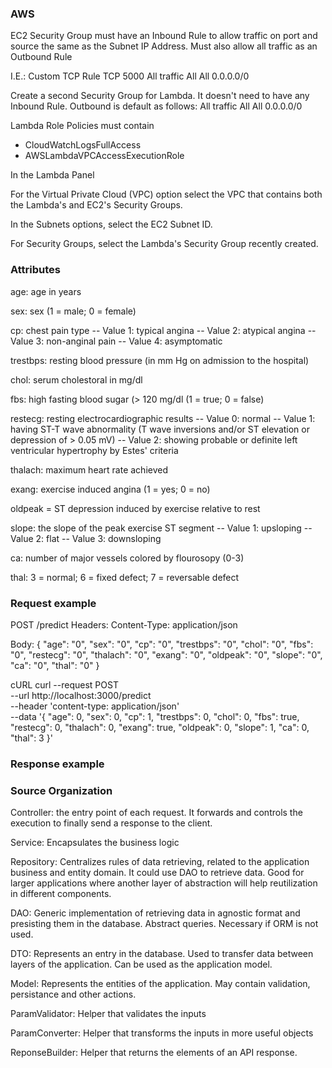### AWS

EC2 Security Group must have an Inbound Rule to allow traffic on port <PORT> and source the same as the Subnet IP Address. Must also allow all traffic as an Outbound Rule

I.E.: 
Custom TCP Rule TCP     5000    <sg-ID>
All traffic     All     All     0.0.0.0/0

Create a second Security Group for Lambda. It doesn't need to have any Inbound Rule. Outbound is default as follows:
All traffic     All     All     0.0.0.0/0

Lambda Role Policies must contain
- CloudWatchLogsFullAccess
- AWSLambdaVPCAccessExecutionRole

In the Lambda Panel

For the Virtual Private Cloud (VPC) option select the VPC that contains both the Lambda's and EC2's Security Groups.

In the Subnets options, select the EC2 Subnet ID.

For Security Groups, select the Lambda's Security Group recently created.

### Attributes

age: age in years

sex: sex 
(1 = male; 0 = female)

cp: chest pain type
        -- Value 1: typical angina
        -- Value 2: atypical angina
        -- Value 3: non-anginal pain
        -- Value 4: asymptomatic

trestbps: resting blood pressure 
(in mm Hg on admission to the hospital)

chol: serum cholestoral in mg/dl

fbs: high fasting blood sugar 
(> 120 mg/dl  (1 = true; 0 = false)

restecg: resting electrocardiographic results
        -- Value 0: normal
        -- Value 1: having ST-T wave abnormality (T wave inversions and/or ST 
                    elevation or depression of > 0.05 mV)
        -- Value 2: showing probable or definite left ventricular hypertrophy
                    by Estes' criteria

thalach: maximum heart rate achieved

exang: exercise induced angina 
(1 = yes; 0 = no)

oldpeak = ST depression induced by exercise relative to rest

slope: the slope of the peak exercise ST segment
        -- Value 1: upsloping
        -- Value 2: flat
        -- Value 3: downsloping

ca: number of major vessels colored by flourosopy
(0-3)

thal: 3 = normal; 6 = fixed defect; 7 = reversable defect

### Request example
POST /predict
Headers:
Content-Type: application/json

Body:
{
        "age": "0",
        "sex": "0",
        "cp": "0",
        "trestbps": "0",
        "chol": "0",
        "fbs": "0",
        "restecg": "0",
        "thalach": "0",
        "exang": "0",
        "oldpeak": "0",
        "slope": "0",
        "ca": "0",
        "thal": "0"
}

cURL
curl --request POST \
  --url http://localhost:3000/predict \
  --header 'content-type: application/json' \
  --data '{
        "age": 0,
        "sex": 0,
        "cp": 1,
        "trestbps": 0,
        "chol": 0,
        "fbs": true,
        "restecg": 0,
        "thalach": 0,
        "exang": true,
        "oldpeak": 0,
        "slope": 1,
        "ca": 0,
        "thal": 3
}'

### Response example


### Source Organization

Controller: the entry point of each request. It forwards and controls the execution to finally send a response to the client.

Service: Encapsulates the business logic

Repository: Centralizes rules of data retrieving, related to the application business and entity domain. It could use DAO to retrieve data. Good for larger applications where another layer of abstraction will help reutilization in different components.

DAO: Generic implementation of retrieving data in agnostic format and presisting them in the database. Abstract queries. Necessary if ORM is not used.

DTO: Represents an entry in the database. Used to transfer data between layers of the application. Can be used as the application model.

Model: Represents the entities of the application. May contain validation, persistance and other actions.

ParamValidator: Helper that validates the inputs

ParamConverter: Helper that transforms the inputs in more useful objects

ReponseBuilder: Helper that returns the elements of an API response.